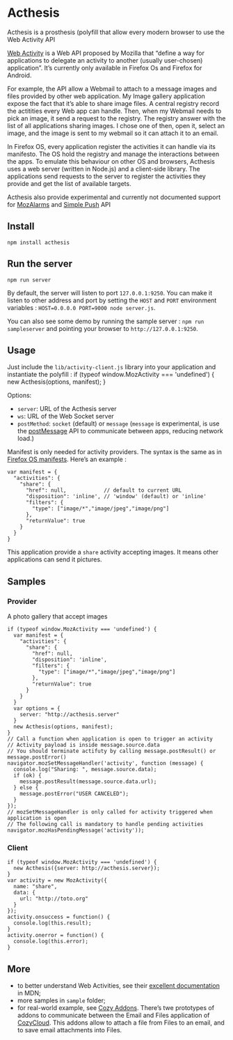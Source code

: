Acthesis
========

Acthesis is a prosthesis (polyfill that allow every modern browser to use the Web Activity API

[Web Activity](https://developer.mozilla.org/en-US/docs/Web/API/Web_Activities) is a Web API proposed by Mozilla that “define a way for applications to delegate an activity to another (usually user-chosen) application”. It’s currently only available in Firefox Os and Firefox for Android.

For example, the API allow a Webmail to attach to a message images and files provided by other web application. My Image gallery application expose the fact that it’s able to share image files. A central registry record the actitities every Web app can handle. Then, when my Webmail needs to pick an image, it send a request to the registry. The registry answer with the list of all applications sharing images. I chose one of then, open it, select an image, and the image is sent to my webmail so it can attach it to an email.

In Firefox OS, every application register the activities it can handle via its manifesto. The OS hold the registry and manage the interactions between the apps. To emulate this behaviour on other OS and browsers, Acthesis uses a web server (written in Node.js) and a client-side library. The applications send requests to the server to register the activities they provide and get the list of available targets.

Acthesis also provide experimental and currently not documented support for [MozAlarms](https://developer.mozilla.org/en-US/docs/Web/API/Alarm_API) and [Simple Push](https://developer.mozilla.org/en-US/docs/Web/API/Simple_Push_API) API

## Install

    npm install acthesis

## Run the server

    npm run server

By default, the server will listen to port `127.0.0.1:9250`. You can make it listen to other address and port by setting the `HOST` and `PORT` environment variables : `HOST=0.0.0.0 PORT=9000 node server.js`.

You can also see some demo by running the sample server : `npm run sampleserver` and pointing your browser to `http://127.0.0.1:9250`.

## Usage

Just include the `lib/activity-client.js` library into your application and instantiate the polyfill : 
    if (typeof window.MozActivity === 'undefined') {
      new Acthesis(options, manifest);
    }

Options:
  - `server`: URL of the Acthesis server
  - `ws`: URL of the Web Socket server
  - `postMethod`: `socket` (default) or `message` (`message` is experimental, is use the [postMessage](https://developer.mozilla.org/en-US/docs/Web/API/Window.postMessage) API to communicate between apps, reducing network load.)

Manifest is only needed for activity providers. The syntax is the same as in [Firefox OS manifests](https://developer.mozilla.org/en-US/docs/Web/API/Web_Activities#App_manifest_%28a.k.a._declaration_registration%29). Here’s an example :

    var manifest = {
      "activities": {
        "share": {
          "href": null,            // default to current URL
          "disposition": 'inline', // 'window' (default) or 'inline'
          "filters": {
            "type": ["image/*","image/jpeg","image/png"]
          },
          "returnValue": true
        }
      }
    }

This application provide a `share` activity accepting images. It means other applications can send it pictures.

## Samples

### Provider

A photo gallery that accept images

    if (typeof window.MozActivity === 'undefined') {
      var manifest = {
        "activities": {
          "share": {
            "href": null,
            "disposition": 'inline',
            "filters": {
              "type": ["image/*","image/jpeg","image/png"]
            },
            "returnValue": true
          }
        }
      }
      var options = {
        server: "http://acthesis.server"
      }
      new Acthesis(options, manifest);
    }
    // Call a function when application is open to trigger an activity
    // Activity payload is inside message.source.data
    // You should terminate actifuty by calling message.postResult() or message.postError()
    navigator.mozSetMessageHandler('activity', function (message) {
      console.log("Sharing: ", message.source.data);
      if (ok) {
        message.postResult(message.source.data.url);
      } else {
        message.postError("USER CANCELED");
      }
    });
    // mozSetMessageHandler is only called for activity triggered when application is open
    // The following call is mandatory to handle pending activities
    navigator.mozHasPendingMessage('activity'));

### Client

    if (typeof window.MozActivity === 'undefined') {
      new Acthesis({server: http://acthesis.server});
    }
    var activity = new MozActivity({
      name: "share",
      data: {
        url: "http://toto.org"
      }
    });
    activity.onsuccess = function() {
      console.log(this.result);
    }
    activity.onerror = function() {
      console.log(this.error);
    }

## More

 - to better understand Web Activities, see their [excellent documentation](https://developer.mozilla.org/en-US/docs/Web/API/Web_Activities#App_manifest_%28a.k.a._declaration_registration%29) in MDN;
 - more samples in `sample` folder;
 - for real-world example, see [Cozy Addons](https://github.com/clochix/cozy-addons). There’s twe prototypes of addons to communicate between the Email and Files application of [CozyCloud](http://cozy.io/). This addons allow to attach a file from Files to an email, and to save email attachments into Files.


